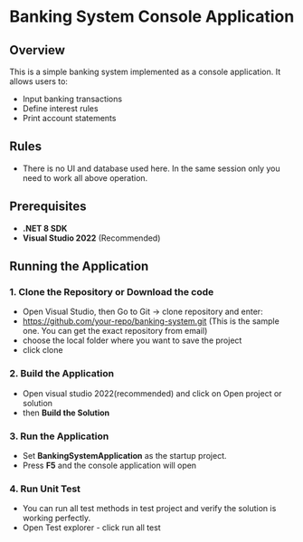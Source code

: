 # Banking System Console Application

## Overview
This is a simple banking system implemented as a console application. It allows users to:
- Input banking transactions
- Define interest rules
- Print account statements

## Rules
- There is no UI and database used here. In the same session only you need to work all above operation.

## Prerequisites
- **.NET 8 SDK** 
- **Visual Studio 2022** (Recommended)

## Running the Application

### 1. Clone the Repository or Download the code
- Open Visual Studio, then Go to Git -> clone repository and enter:
- https://github.com/your-repo/banking-system.git (This is the sample one. You can get the exact repository from email)
- choose the local folder where you want to save the project
- click clone
  
### 2. Build the Application
- Open visual studio 2022(recommended) and click on Open project or solution
- then **Build the Solution**

### 3. Run the Application
- Set **BankingSystemApplication** as the startup project.
- Press **F5** and the console application will open

### 4. Run Unit Test 
- You can run all test methods in test project and verify the solution is working perfectly.
- Open Test explorer - click run all test
